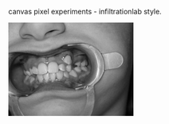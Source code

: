 canvas pixel experiments - infiltrationlab style.

![alt text](https://raw.githubusercontent.com/breedx2/cuspid/master/static/cuspid.jpg "cuspid")
